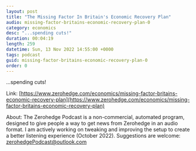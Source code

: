 ```yaml
---
layout: post
title: "The Missing Factor In Britain's Economic Recovery Plan"
audio: missing-factor-britains-economic-recovery-plan-0
category: economics
desc: "...spending cuts!"
duration: 00:04:19
length: 259
datetime: Sun, 13 Nov 2022 14:55:00 +0000
tags: podcast
guid: missing-factor-britains-economic-recovery-plan-0
order: 0
---
```

...spending cuts!

Link: [https://www.zerohedge.com/economics/missing-factor-britains-economic-recovery-plan](https://www.zerohedge.com/economics/missing-factor-britains-economic-recovery-plan)

About: The Zerohedge Podcast is a non-commercial, automated program, designed to give people a way to get news from Zerohedge in an audio format.  I am actively working on tweaking and improving the setup to create a better listening experience (October 2022).  Suggestions are welcome: [zerohedgePodcast@outlook.com](mailto:zerohedgePodcast@outlook.com)